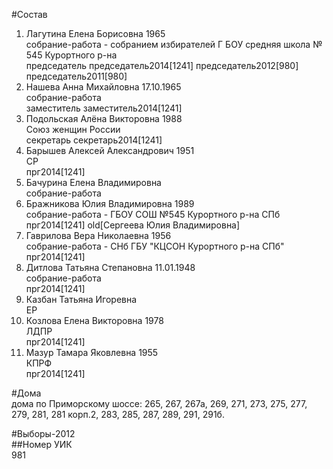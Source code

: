 #Состав  
1. Лагутина Елена Борисовна 1965  
    собрание-работа - собранием избирателей Г БОУ средняя школа № 545 Курортного р-на  
    председатель председатель2014[1241] председатель2012[980] председатель2011[980]  
2. Нашева Анна Михайловна 17.10.1965  
    собрание-работа  
    заместитель заместитель2014[1241]  
3. Подольская Алёна Викторовна 1988  
    Союз женщин России  
    секретарь секретарь2014[1241]  
4. Барышев Алексей Александрович 1951  
    СР  
    прг2014[1241]  
5. Бачурина Елена Владимировна  
    собрание-работа  
6. Бражникова Юлия Владимировна 1989  
    собрание-работа - ГБОУ СОШ №545 Курортного р-на СПб  
    прг2014[1241] old[Сергеева Юлия Владимировна]  
7. Гаврилова Вера Николаевна 1956  
    собрание-работа - СНб ГБУ "КЦСОН Курортного р-на СПб"  
    прг2014[1241]  
8. Дитлова Татьяна Степановна 11.01.1948  
    собрание-работа  
    прг2014[1241]  
9. Казбан Татьяна Игоревна  
    ЕР  
10. Козлова Елена Викторовна 1978  
    ЛДПР  
    прг2014[1241]  
11. Мазур Тамара Яковлевна 1955  
    КПРФ  
    прг2014[1241]  
  
#Дома  
дома по Приморскому шоссе: 265, 267, 267а, 269, 271, 273, 275, 277, 279, 281, 281 корп.2, 283, 285, 287, 289, 291, 291б.  
  
#Выборы-2012  
##Номер УИК  
981  

